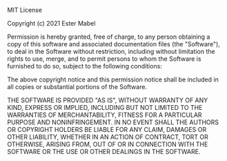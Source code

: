 MIT License

Copyright (c) 2021 Ester Mabel

Permission is hereby granted, free of charge, to any person obtaining a copy
of this software and associated documentation files (the "Software"), to deal
in the Software without restriction, including without limitation the rights
to use, merge, and to permit persons to whom the Software is
furnished to do so, subject to the following conditions:

The above copyright notice and this permission notice shall be included in all
copies or substantial portions of the Software.

THE SOFTWARE IS PROVIDED "AS IS", WITHOUT WARRANTY OF ANY KIND, EXPRESS OR
IMPLIED, INCLUDING BUT NOT LIMITED TO THE WARRANTIES OF MERCHANTABILITY,
FITNESS FOR A PARTICULAR PURPOSE AND NONINFRINGEMENT. IN NO EVENT SHALL THE
AUTHORS OR COPYRIGHT HOLDERS BE LIABLE FOR ANY CLAIM, DAMAGES OR OTHER
LIABILITY, WHETHER IN AN ACTION OF CONTRACT, TORT OR OTHERWISE, ARISING FROM,
OUT OF OR IN CONNECTION WITH THE SOFTWARE OR THE USE OR OTHER DEALINGS IN THE
SOFTWARE.
